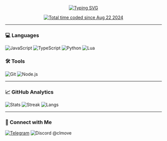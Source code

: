 <div align="center">
  <a href="https://git.io/typing-svg">
    <img src="https://readme-typing-svg.demolab.com?font=JetBrains+Mono&size=30&duration=3000&pause=1000&color=4493F8&center=true&vCenter=true&width=500&lines=Hey+there%2C+I'm+clmove%F0%9F%91%8B;A+young+dev+from+Donetsk%F0%9F%8C%86;always+eepy+and+silly%F0%9F%98%8B" alt="Typing SVG" />
  </a>

  <a href="https://wakatime.com/@880f18ea-70a2-44e7-b530-2620c10eeadd"><img src="https://wakatime.com/badge/user/880f18ea-70a2-44e7-b530-2620c10eeadd.svg?style=for-the-badge" alt="Total time coded since Aug 22 2024" /></a>
</div>

---

### 💻 **Languages** 
![JavaScript](https://img.shields.io/badge/JavaScript-F7DF1E?style=for-the-badge&logo=javascript&logoColor=black)
![TypeScript](https://img.shields.io/badge/TypeScript-3178C6?style=for-the-badge&logo=typescript&logoColor=white)
![Python](https://img.shields.io/badge/Python-3776AB?style=for-the-badge&logo=python&logoColor=white)
![Lua](https://img.shields.io/badge/Lua-2C2D72?style=for-the-badge&logo=lua&logoColor=white)

### 🛠 **Tools**
![Git](https://img.shields.io/badge/Git-F05032?style=for-the-badge&logo=git&logoColor=white)
![Node.js](https://img.shields.io/badge/Node.js-5FA04E?style=for-the-badge&logo=nodedotjs&logoColor=white)

---

### 📈 **GitHub Analytics**
![Stats](https://github-readme-stats.vercel.app/api?username=clmove1339&show_icons=true&theme=dark&include_all_commits=true&count_private=true&hide_border=true)
![Streak](https://streak-stats.demolab.com?user=clmove1339&theme=dark&hide_border=true&date_format=M%20j%5B%2C%20Y%5D)
![Langs](https://github-readme-stats.vercel.app/api/top-langs/?username=clmove1339&layout=compact&theme=dark&langs_count=8&hide_border=true)


---

### 🤝 **Connect with Me**

[![Telegram](https://img.shields.io/badge/Telegram-@clmove-26A5E4?style=for-the-badge&logo=telegram&logoColor=white)](https://t.me/clmove)
![Discord @clmove](https://img.shields.io/badge/Discord-@clmove-5865F2?style=for-the-badge&logo=discord&logoColor=white)
